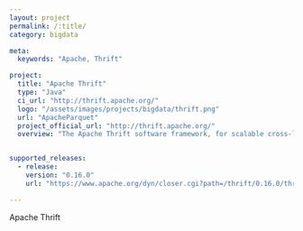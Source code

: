 ```yaml
---
layout: project
permalink: /:title/
category: bigdata

meta:
  keywords: "Apache, Thrift"

project:
  title: "Apache Thrift"
  type: "Java"
  ci_url: "http://thrift.apache.org/"
  logo: "/assets/images/projects/bigdata/thrift.png"
  url: "ApacheParquet"
  project_official_url: "http://thrift.apache.org/"
  overview: "The Apache Thrift software framework, for scalable cross-language services development, combines a software stack with a code generation engine to build services that work efficiently and seamlessly between C++, Java, Python, PHP, Ruby, Erlang, Perl, Haskell, C#, Cocoa, JavaScript, Node.js, Smalltalk, OCaml and Delphi and other languages."


supported_releases:
  - release:
    version: "0.16.0"
    url: "https://www.apache.org/dyn/closer.cgi?path=/thrift/0.16.0/thrift-0.16.0.tar.gz"

---
```


<p>Apache Thrift</p>
